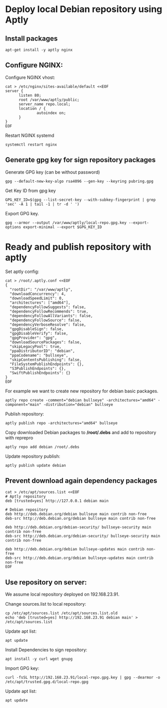 # Deploy local Debian repository using Aptly

## Install packages
```
apt-get install -y aptly nginx
```

## Configure NGINX:
Configure NGINX vhost:
```
cat > /etc/nginx/sites-available/default <<EOF
server {
      listen 80;
      root /var/www/aptly/public;
      server_name repo.local;
      location / {
              autoindex on;
      }
}
EOF
```

Restart NGINX systemd
```
systemctl restart nginx
```

## Generate gpg key for sign repository packages
Generate GPG key (can be without password)
```
gpg --default-new-key-algo rsa4096 --gen-key --keyring pubring.gpg
```

Get Key ID from gpg key
```
GPG_KEY_ID=$(gpg --list-secret-key --with-subkey-fingerprint | grep 'sec' -A 1 | tail -1 | tr -d ' ')
```

Export GPG key.
```
gpg --armor --output /var/www/aptly/local-repo.gpg.key --export-options export-minimal --export $GPG_KEY_ID
```

# Ready and publish repository with aptly

Set aptly config:
```
cat > /root/.aptly.conf <<EOF
{
  "rootDir": "/var/www/aptly",
  "downloadConcurrency": 4,
  "downloadSpeedLimit": 0,
  "architectures": ["amd64"],
  "dependencyFollowSuggests": false,
  "dependencyFollowRecommends": true,
  "dependencyFollowAllVariants": false,
  "dependencyFollowSource": false,
  "dependencyVerboseResolve": false,
  "gpgDisableSign": false,
  "gpgDisableVerify": false,
  "gpgProvider": "gpg",
  "downloadSourcePackages": false,
  "skipLegacyPool": true,
  "ppaDistributorID": "debian",
  "ppaCodename": "bullseye",
  "skipContentsPublishing": false,
  "FileSystemPublishEndpoints": {},
  "S3PublishEndpoints": {},
  "SwiftPublishEndpoints": {}
}
EOF
```

For example we want to create new repository for debian basic packages.
```
aptly repo create -comment="debian bullseye" -architectures="amd64" -component="main" -distribution="debian" bullseye
```

Publish repository:
```
aptly publish repo -architectures="amd64" bullseye
```

Copy downloaded Debian packages to **/root/.debs** and add to repository with reprepro
```
aptly repo add debian /root/.debs

```

Update repository publish:
```
aptly publish update debian
```

## Prevent download again dependency packages
```
cat > /etc/apt/sources.list <<EOF
# Aptly repository
deb [trusted=yes] http://127.0.0.1 debian main

# Debian repository
deb http://deb.debian.org/debian bullseye main contrib non-free
deb-src http://deb.debian.org/debian bullseye main contrib non-free

deb http://deb.debian.org/debian-security/ bullseye-security main contrib non-free
deb-src http://deb.debian.org/debian-security/ bullseye-security main contrib non-free

deb http://deb.debian.org/debian bullseye-updates main contrib non-free
deb-src http://deb.debian.org/debian bullseye-updates main contrib non-free
EOF
```

## Use repository on server:
We assume local repository deployed on 192.168.23.91.

Change sources.list to local repository:
```
cp /etc/apt/sources.list /etc/apt/sources.list.old
echo 'deb [trusted=yes] http://192.168.23.91 debian main' > /etc/apt/sources.list
```

Update apt list:
```
apt update
```

Install Dependencies to sign repository:
```
apt install -y curl wget gnupg
```

Import GPG key:
```
curl -fsSL http://192.168.23.91/local-repo.gpg.key | gpg --dearmor -o /etc/apt/trusted.gpg.d/local-repo.gpg
```

Update apt list:
```
apt update
```
